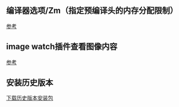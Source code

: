 ## 编译器选项/Zm（指定预编译头的内存分配限制）
[参考](https://blog.csdn.net/iu_81/article/details/1546437?utm_source=blogxgwz7)

## image watch插件查看图像内容
[参考](https://git.arcsoft.com.cn/toy_vision/toy_docs/-/tree/master/plugins)

## 安装历史版本
[下载历史版本安装包](https://learn.microsoft.com/en-us/visualstudio/releases/2019/history)

